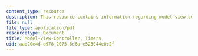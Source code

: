 ```yaml
---
content_type: resource
description: This resource contains information regarding model-view-controller, timers.
file: null
file_type: application/pdf
resourcetype: Document
title: Model-View-Controller, Timers
uid: aad20e4d-a978-2073-6d6a-e523044e0c2f
---
```

